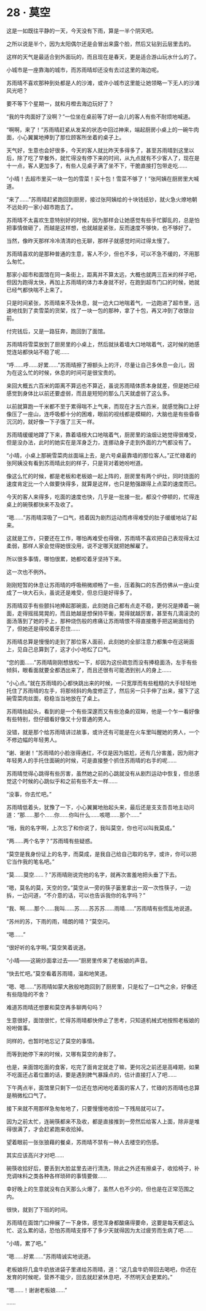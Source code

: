 # 28 · 莫空

这是一如既往平静的一天，今天没有下雨，算是一半个阴天吧。

之所以说是半个，因为太阳偶尔还是会冒出来露个脸，然后又钻到云层里去的。

这样的天气是最适合到外面玩的，而且现在是春天，更是适合游山玩水什么的了。

小城市是一座靠海的城市，而苏雨晴却还没有去过这里的海边呢。

苏雨晴不喜欢那种到处都是人的沙滩，或许小城市这里能让她领略一下无人的沙滩风光吧？

要不等下个星期一，就和月橙去海边玩好了？

“我的牛肉面好了没啊？”一位坐在桌前等了好一会儿的客人有些不耐烦地喊道。

“啊啊，来了！”苏雨晴赶紧从发呆的状态中回过神来，端起厨房小桌上的一碗牛肉面，小心翼翼地捧到了那位顾客所坐着的桌子上。

天气好，生意也会好很多，今天的客人就比昨天多得多了，甚至苏雨晴到这里以后，除了吃了早餐外，就忙得没有停下来的时间，从九点就有不少客人了，现在是十一点，客人更加多了，有些人见桌子满了坐不下，干脆直接打包带走吃……

“小晴！去超市里买一块一包的雪菜！买十包！雪菜不够了！”张阿姨在厨房里大喊道。

“来了……”苏雨晴赶紧跑回到厨房，接过张阿姨给的十块钱纸钞，就火急火燎地朝不远处的一家小超市跑去了。

苏雨晴不太喜欢生意特别好的时候，因为那样会让她感觉有些手忙脚乱的，总是怕把事情做砸了，而越是这样想，也就越是紧张，反而速度不够快，也不够好了。

当然，像昨天那样冷冷清清的也无聊，那样子就感觉时间过得太慢了。

苏雨晴喜欢的是那种普通的生意，客人不少，但也不多，可以不急不缓的，不用那么匆忙。

那家小超市和面馆在同一条街上，距离并不算太远，大概也就两三百米的样子吧，但因为跑得太快，再加上苏雨晴的体力本身就不好，在跑到超市门口的时候，她就已经气都快喘不上来了。

只是时间紧张，苏雨晴来不及休息，就一边大口地喘着气，一边跑进了超市里，迅速地找到了卖雪菜的货架，找了一块一包的那种，拿了十包，再又冲到了收银台前。

付完钱后，又是一路狂奔，跑回到了面馆。

苏雨晴将雪菜放到了厨房里的小桌上，然后就扶着墙大口地喘着气，这时候的她感觉连站都快站不稳了呢……

“呼……呼……好累……”苏雨晴擦了擦额头上的汗，尽量让自己多休息一会儿，因为在这么忙的时候，休息的时间可是很宝贵的。

来回大概五六百米的距离不算远也不算近，虽说苏雨晴体质本身就差，但是她已经感觉到身体比以前还要虚弱，而且是短短的那么几天就虚弱了这么多。

以前就算跑一千米都不至于累得喘不上气来，而现在才五六百米，就感觉胸口上好像压了一座山，连呼吸都十分的困难，眼前的视线都是模糊的，大脑也是有些昏昏沉沉的，就好像一下子饿了三天一样。

苏雨晴缓缓地蹲了下来，靠着墙根大口地喘着气，厨房里的油烟让她觉得很难受，但是没办法，此时的她实在是浑身乏力，连挪动身子走到外面的力气都没有了。

“小晴，小桌上那碗雪菜肉丝面端上去，是六号桌最靠墙的那位客人。”正忙碌着的张阿姨没有看到苏雨晴此刻的样子，只是背对着她吩咐道。

像这么忙的时候，都是老板和老板娘一起上阵的，厨房里有两个炉灶，同时烧面的速度肯定比一个人做要快得多，就算是这样，也只是勉强跟得上点菜的速度而已。

今天的客人来得多，吃面的速度也快，几乎是一批接一批，都没个停顿的，忙得连桌上的碗筷都快来不及收了。

“嗯……”苏雨晴深吸了一口气，捂着因为剧烈运动而疼得难受的肚子缓缓地站了起来。

这就是工作，只要还在工作，哪怕再难受也得做，苏雨晴不喜欢把自己表现得太过柔弱，那样人家会觉得她很没用，说不定哪天就把她解雇了。

所以很多事情，哪怕很累，她都咬着牙坚持下来。

这一次也不例外。

刚刚短暂的休息让苏雨晴的呼吸稍微顺畅了一些，压着胸口的东西仿佛从一座山变成了一块大石头，虽说还是难受，但总归是好得多了。

苏雨晴双手有些颤抖地捧起那碗面，此刻她自己都有点走不稳，更何况是捧着一碗面，走得摇摇晃晃的，而且她越是想保持平衡，晃得就越厉害，甚至有几滴滚烫的面汤落到了她的手上，那种烧伤般的疼痛让苏雨晴恨不得直接撒手把这碗面给扔了，但她还是得咬着牙忍住……

苏雨晴总算是慢慢的走到了那位客人面前，此刻她的全部注意力都集中在这碗面上，见自己总算到了，这才小小地松了口气。

“您的面……”苏雨晴刚刚想放松一下，却因为这份疏忽而没有捧稳面汤，左手有些倾斜，眼看面就要全都洒出来了，而且还很有可能洒到别人的身上……

“小心点。”就在苏雨晴的心都快跳出来的时候，一只宽厚而有些粗糙的大手轻轻地托住了苏雨晴的左手，将那倾斜的角度修正了，然后另一只手伸了出来，接下了这碗雪菜肉丝面，稳稳当当地放在了桌上。

苏雨晴抬起头，看到的是一个有些深邃而又有些沧桑的双眸，他是一个乍一看好像有些特别，但仔细看好像又十分普通的男人。

没错，就是那个给苏雨晴讲过故事，或许还有可能是在火车里叫醒她的男人，一个不修边幅的年轻男人。

“谢、谢谢！”苏雨晴的小脸涨得通红，不仅是因为尴尬，还有几分害羞，因为刚才年轻男人的手托住面碗的时候，可是直接整个抓住苏雨晴的右手的呢……

苏雨晴觉得心跳得有些厉害，虽然她之前的心跳就没有从剧烈运动中恢复，但总感觉这个时候的心跳似乎和之前有些不太一样……

“没事，你去忙吧。”

苏雨晴低着头，犹豫了一下，小心翼翼地抬起头来，最后还是支支吾吾地主动问道：“那……那个……你……你叫什么……咳嗯……那个……”

“哦，我的名字啊，上次忘了和你说了，我叫莫空，你也可以叫我莫成。”

“两……两个名字？”苏雨晴有些疑惑。

“莫空是我身份证上的名字，而莫成，是我自己给自己取的名字，或许，你可以把它当作我的笔名吧。”

“莫……莫空……？”苏雨晴刚说完他的名字，就再次害羞地把头垂了下去。

“嗯，莫名的莫，天空的空。”莫空从一旁的筷子篓里拿出一双一次性筷子，一边拆，一边问道，“不介意的话，可以也告诉我你的名字吗？”

“我、啊……那个……我叫……苏……苏苏苏……雨晴……”苏雨晴有些慌乱地说道。

“苏州的苏，下雨的雨，晴朗的晴？”莫空问。

“嗯……”

“很好听的名字啊。”莫空笑着说道。

“小晴——这碗炒面拿过去——”厨房里传来了老板娘的声音。

“快去忙吧。”莫空看着苏雨晴，温和地笑道。

“嗯、嗯……”苏雨晴如蒙大赦般地跑回到了厨房里，只是松了一口气之余，好像还有些隐隐的不舍？

难道苏雨晴还想要和莫空再多聊两句吗？

生意很好，面馆很忙，忙得苏雨晴都快停止了思考，只知道机械式地按照老板娘的吩咐做事。

同样的，也暂时地忘记了莫空的事情。

而等到她停下来的时候，又哪有莫空的身影了。

也是，来面馆吃面的食客，吃完了面肯定就走了嘛，更何况之前还是高峰期，如果不吃面还占着位置的话，要是遇到脾气暴躁点的，估计直接打人了吧……

下午两点半，面馆里只剩下一位还在悠闲地吃着面的客人了，忙碌的苏雨晴也总算是稍微松口气了。

接下来就不用那样急匆匆地了，只要慢慢地收拾一下残局就可以了。

因为之前太忙，连碗筷都来不及收，都是直接推到一旁然后给客人上面，除非是堆得很满了，才会赶紧跑来收拾掉。

望着眼前一张张狼藉的餐桌，苏雨晴不禁有一种人去楼空的伤感。

其实应该高兴才对吧……

碗筷收拾好后，要丢到大脸盆里去进行清洗，除此之外还有擦桌子，收拾椅子，补充调味料之类各种各样琐碎的事情要做……

幸好晚上的生意就没有白天那么火爆了，虽然人也不少的，但也是在正常范围之内。

很快，就到了下班的时间。

苏雨晴在面馆门口伸展了一下身体，感觉浑身都酸痛得要命，这要是每天都这么忙、这么累的话，恐怕苏雨晴支撑不了多少天就得因为太过疲劳而生病了吧……

“小晴，累了吧。”

“嗯……好累……”苏雨晴诚实地说道。

老板娘将几盒牛奶放进袋子里递给苏雨晴，道：“这几盒牛奶带回去喝吧，你还在发育的时候呢，营养不能少，回去就赶紧休息吧，不然明天会更累的。”

“嗯……！谢谢老板娘……”

……

